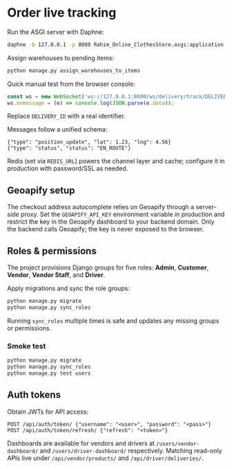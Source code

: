 # Order live tracking

Run the ASGI server with Daphne:

```bash
daphne -b 127.0.0.1 -p 8000 Rahim_Online_ClothesStore.asgi:application
```

Assign warehouses to pending items:

```bash
python manage.py assign_warehouses_to_items
```

Quick manual test from the browser console:

```javascript
const ws = new WebSocket('ws://127.0.0.1:8000/ws/delivery/track/DELIVERY_ID/');
ws.onmessage = (e) => console.log(JSON.parse(e.data));
```

Replace `DELIVERY_ID` with a real identifier.

Messages follow a unified schema:

```
{"type": "position_update", "lat": 1.23, "lng": 4.56}
{"type": "status", "status": "EN_ROUTE"}
```

Redis (set via `REDIS_URL`) powers the channel layer and cache; configure it in production with password/SSL as needed.

## Geoapify setup

The checkout address autocomplete relies on Geoapify through a server-side proxy.
Set the `GEOAPIFY_API_KEY` environment variable in production and restrict the
key in the Geoapify dashboard to your backend domain. Only the backend calls
Geoapify; the key is never exposed to the browser.

## Roles & permissions

The project provisions Django groups for five roles: **Admin**, **Customer**,
**Vendor**, **Vendor Staff**, and **Driver**.

Apply migrations and sync the role groups:

```bash
python manage.py migrate
python manage.py sync_roles
```

Running `sync_roles` multiple times is safe and updates any missing groups or
permissions.

### Smoke test

```bash
python manage.py migrate
python manage.py sync_roles
python manage.py test users
```

## Auth tokens

Obtain JWTs for API access:

```
POST /api/auth/token/ {"username": "<user>", "password": "<pass>"}
POST /api/auth/token/refresh/ {"refresh": "<token>"}
```

Dashboards are available for vendors and drivers at `/users/vendor-dashboard/`
and `/users/driver-dashboard/` respectively. Matching read-only APIs live under
`/api/vendor/products/` and `/api/driver/deliveries/`.


